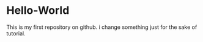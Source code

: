 # Hello-World
This is my first repository on github.
i change something just for the sake of tutorial.
